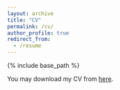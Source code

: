 ```yaml
---
layout: archive
title: "CV"
permalink: /cv/
author_profile: true
redirect_from:
  - /resume
---
```


{% include base_path %}

You may download my CV from <a href="../files/yswang_CV.pdf">here</a>.
